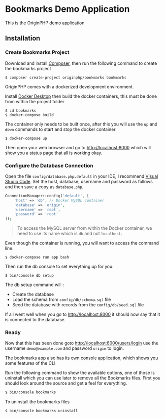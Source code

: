 # Bookmarks Demo Application

This is the OriginPHP demo application

## Installation

### Create Bookmarks Project
Download and install [Composer](https://getcomposer.org/doc/00-intro.md), then run the following command to create the bookmarks project

```linux
$ composer create-project originphp/bookmarks bookmarks
```

OriginPHP comes with a dockerized development environment.

Install [Docker Desktop](https://www.docker.com/products/docker-desktop) then build the docker containers, this must be done from within the project folder

```linux
$ cd bookmarks
$ docker-compose build
```

The container only needs to be built once, after this you will use the `up` and `down` commands to start and stop the docker container.

```linux
$ docker-compose up
```

Then open your web browser and go to [http://localhost:8000](http://localhost:8000)  which will show you a status page that all is working okay.

### Configure the Database Connection

Open the file `config/database.php.default` in your IDE, I recommend [Visual Studio Code](https://code.visualstudio.com/). Set the host, database, username and password as follows and then save a copy as `database.php`.

```php
ConnectionManager::config('default', [
    'host' => 'db', // Docker MySQL container
    'database' => 'origin',
    'username' => 'root',
    'password' => 'root'
]);
```

> To access the MySQL server from within the Docker container, we need to use its name which is `db` and not `localhost`.

Even though the container is running, you will want to access the command line.


```linux
$ docker-compose run app bash
```

Then run the db console to set everything up for you.

```linux
$ bin/console db setup
```

The db setup command will :

- Create the database
- Load the schema from `config/db/schema.sql` file
- Seed the database with records from the `config/db/seed.sql` file 

If all went well when you go to [http://localhost:8000](http://localhost:8000)  it should now say that it is connected to the database.

### Ready

Now that this has been done  goto [http://localhost:8000/users/login](http://localhost:8000/users/login) use the username `demo@example.com` and password `origin` to login.

The bookmarks app also has its own console application, which shows you some features of the CLI.

Run the following command to show the available options, one of those is uninstall which you can use later to remove all the Bookmarks files. First you should look around the source and get a feel for everything.

```bash
$ bin/console bookmarks
```

To uninstall the bookmarks files

```bash
$ bin/console bookmarks uninstall
```